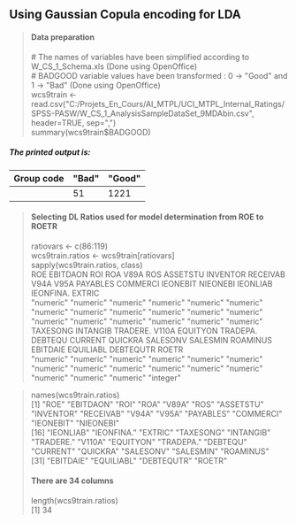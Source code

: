 ## Using Gaussian Copula encoding for LDA

> #### Data preparation <br>
> \# The names of variables have been simplified according to W_CS_1_Schema.xls (Done using OpenOffice) <br>
> \# BADGOOD variable values have been transformed : 0 -> "Good" and 1 -> "Bad" (Done using OpenOffice) <br>
> wcs9train <- read.csv("C:/Projets_En_Cours/AI_MTPL/UCI_MTPL_Internal_Ratings/SPSS-PASW/W_CS_1_AnalysisSampleDataSet_9MDAbin.csv", header=TRUE, sep=",") <br>
> summary(wcs9train$BADGOOD)

##### <em>The printed output is: <br>
| Group code | "Bad" | "Good" |
| ---------- | ----- | ------ |
|  | 51 | 1221 |
</em>

> #### Selecting DL Ratios used for model determination from ROE to ROETR <br>
> ratiovars <- c(86:119) <br>
> wcs9train.ratios <- wcs9train[ratiovars] <br>
> sapply(wcs9train.ratios, class) <br>
>       ROE  EBITDAON       ROI       ROA      V89A       ROS  ASSETSTU  INVENTOR  RECEIVAB      V94A      V95A  PAYABLES  COMMERCI  IEONEBIT  NIEONEBI  IEONLIAB IEONFINA.    EXTRIC  <br>
> "numeric" "numeric" "numeric" "numeric" "numeric" "numeric" "numeric" "numeric" "numeric" "numeric" "numeric" "numeric" "numeric" "numeric" "numeric" "numeric" "numeric" "numeric"  <br>
>  TAXESONG  INTANGIB  TRADERE.     V110A  EQUITYON  TRADEPA.   DEBTEQU   CURRENT   QUICKRA  SALESONV  SALESMIN  ROAMINUS  EBITDAIE EQUILIABL DEBTEQUTR     ROETR  <br>
> "numeric" "numeric" "numeric" "numeric" "numeric" "numeric" "numeric" "numeric" "numeric" "numeric" "numeric" "numeric" "numeric" "numeric" "numeric" "integer" <br>

> names(wcs9train.ratios) <br>
>  [1] "ROE"       "EBITDAON"  "ROI"       "ROA"       "V89A"      "ROS"       "ASSETSTU"  "INVENTOR"  "RECEIVAB"  "V94A"      "V95A"      "PAYABLES"  "COMMERCI"  "IEONEBIT"  "NIEONEBI"  <br>
> [16] "IEONLIAB"  "IEONFINA." "EXTRIC"    "TAXESONG"  "INTANGIB"  "TRADERE."  "V110A"     "EQUITYON"  "TRADEPA."  "DEBTEQU"   "CURRENT"   "QUICKRA"   "SALESONV"  "SALESMIN"  "ROAMINUS"  <br>
> [31] "EBITDAIE"  "EQUILIABL" "DEBTEQUTR" "ROETR" <br>
> #### There are 34 columns <br>
> length(wcs9train.ratios) <br>
> [1] 34 <br>
